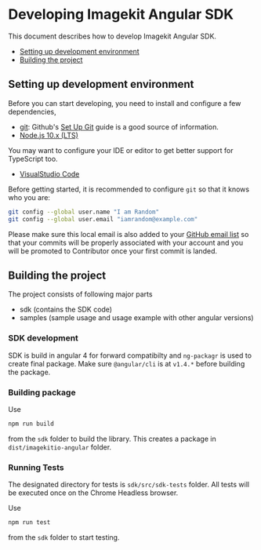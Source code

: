 # Developing Imagekit Angular SDK

This document describes how to develop Imagekit Angular SDK. 

- [Setting up development environment](#setting-up-development-environment)
- [Building the project](#building-the-project)

## Setting up development environment

Before you can start developing, you need to install and configure a few dependencies,

- [git](https://git-scm.com/): Github's
  [Set Up Git](https://help.github.com/articles/set-up-git/) guide is a good
  source of information.
- [Node.js 10.x (LTS)](https://nodejs.org/en/download/)

You may want to configure your IDE or editor to get better support for
TypeScript too.

- [VisualStudio Code](./VSCODE.md)

Before getting started, it is recommended to configure `git` so that it knows
who you are:

```sh
git config --global user.name "I am Random"
git config --global user.email "iamrandom@example.com"
```

Please make sure this local email is also added to your
[GitHub email list](https://github.com/settings/emails) so that your commits
will be properly associated with your account and you will be promoted to
Contributor once your first commit is landed.

## Building the project

The project consists of following major parts

- sdk (contains the SDK code)
- samples (sample usage and usage example with other angular versions)

### SDK development

SDK is build in angular 4 for forward compatibilty and `ng-packagr` is used to create final package. Make sure `@angular/cli` is at `v1.4.*` before building the package.

### Building package

Use 
```sh
npm run build
```
from the `sdk` folder to build the library. This creates a package in `dist/imagekitio-angular` folder.

### Running Tests

The designated directory for tests is `sdk/src/sdk-tests` folder. All tests will be executed once on the Chrome Headless browser.

Use 
```sh
npm run test
```
from the `sdk` folder to start testing.
